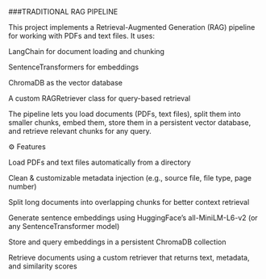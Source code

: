 ###TRADITIONAL RAG PIPELINE 

This project implements a Retrieval-Augmented Generation (RAG) pipeline for working with PDFs and text files. It uses:

LangChain for document loading and chunking

SentenceTransformers for embeddings

ChromaDB as the vector database

A custom RAGRetriever class for query-based retrieval

The pipeline lets you load documents (PDFs, text files), split them into smaller chunks, embed them, store them in a persistent vector database, and retrieve relevant chunks for any query.

⚙️ Features

Load PDFs and text files automatically from a directory

Clean & customizable metadata injection (e.g., source file, file type, page number)

Split long documents into overlapping chunks for better context retrieval

Generate sentence embeddings using HuggingFace’s all-MiniLM-L6-v2 (or any SentenceTransformer model)

Store and query embeddings in a persistent ChromaDB collection

Retrieve documents using a custom retriever that returns text, metadata, and similarity scores
